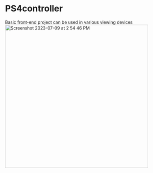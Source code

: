 # PS4controller
Basic front-end project can be used in various viewing devices
<img width="466" alt="Screenshot 2023-07-09 at 2 54 46 PM" src="https://github.com/priyansh673/PS4controller/assets/121422165/089cabc5-4aa9-453c-a308-02d51c44f73e">
